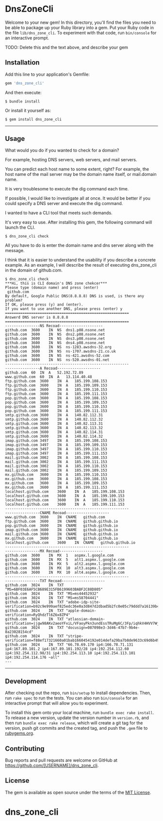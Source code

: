 # DnsZoneCli

Welcome to your new gem! In this directory, you'll find the files you need to be able to package up your Ruby library into a gem. Put your Ruby code in the file `lib/dns_zone_cli`. To experiment with that code, run `bin/console` for an interactive prompt.

TODO: Delete this and the text above, and describe your gem

## Installation

Add this line to your application's Gemfile:

```ruby
gem 'dns_zone_cli'
```

And then execute:

    $ bundle install

Or install it yourself as:

    $ gem install dns_zone_cli

---

## Usage

What would you do if you wanted to check for a domain?

For example, hosting DNS servers, web servers, and mail servers.

You can predict each host name to some extent, right?
For example, the host name of the mail server may be the domain name itself, or mail.domain name.

It is very troublesome to execute the dig command each time.

If possible, I would like to investigate all at once.
It would be better if you could specify a DNS server and execute the dig command.

I wanted to have a CLI tool that meets such demands.

It's very easy to use.
After installing this gem, the following command will launch the CLI.

    $ dns_zone_cli check

All you have to do is enter the domain name and dns server along with the message.

I think that it is easier to understand the usability if you describe a concrete example.
As an example, I will describe the result of executing dns_zone_cli in the domain of github.com.

```
$ dns_zone_cli check
***Hi, this is CLI domain's DNS zone chekcer***
Please type (domain name) and press (enter)
 github.com
By default, Google Public DNS(8.8.8.8) DNS is used, is there any problem?
If OK, please press (y) and (enter).
If you want to use another DNS, please press (enter) y
=========================================================
Answerd DNS server is 8.8.8.8
=========================================================
----------------NS Recoad--------------------
github.com	3600	IN	NS	dns1.p08.nsone.net
github.com	3600	IN	NS	dns2.p08.nsone.net
github.com	3600	IN	NS	dns3.p08.nsone.net
github.com	3600	IN	NS	dns4.p08.nsone.net
github.com	3600	IN	NS	ns-1283.awsdns-32.org
github.com	3600	IN	NS	ns-1707.awsdns-21.co.uk
github.com	3600	IN	NS	ns-421.awsdns-52.com
github.com	3600	IN	NS	ns-520.awsdns-01.net
---------------------------------------------------------
----------------A Recoad--------------------
github.com	60	IN	A	52.192.72.89
www.github.com	60	IN	A	13.114.40.48
ftp.github.com	3600	IN	A	185.199.108.153
ftp.github.com	3600	IN	A	185.199.109.153
ftp.github.com	3600	IN	A	185.199.110.153
ftp.github.com	3600	IN	A	185.199.111.153
pop.github.com	3600	IN	A	185.199.108.153
pop.github.com	3600	IN	A	185.199.109.153
pop.github.com	3600	IN	A	185.199.110.153
pop.github.com	3600	IN	A	185.199.111.153
smtp.github.com	3600	IN	A	140.82.112.31
smtp.github.com	3600	IN	A	140.82.112.32
smtp.github.com	3600	IN	A	140.82.113.31
smtp.github.com	3600	IN	A	140.82.113.32
smtp.github.com	3600	IN	A	140.82.114.31
smtp.github.com	3600	IN	A	140.82.114.32
imap.github.com	3497	IN	A	185.199.108.153
imap.github.com	3497	IN	A	185.199.109.153
imap.github.com	3497	IN	A	185.199.110.153
imap.github.com	3497	IN	A	185.199.111.153
mail.github.com	3002	IN	A	185.199.108.153
mail.github.com	3002	IN	A	185.199.111.153
mail.github.com	3002	IN	A	185.199.110.153
mail.github.com	3002	IN	A	185.199.109.153
mx.github.com	3600	IN	A	185.199.110.153
mx.github.com	3600	IN	A	185.199.108.153
mx.github.com	3600	IN	A	185.199.109.153
mx.github.com	3600	IN	A	185.199.111.153
localhost.github.com	3600	IN	A	185.199.108.153
localhost.github.com	3600	IN	A	185.199.109.153
localhost.github.com	3600	IN	A	185.199.110.153
localhost.github.com	3600	IN	A	185.199.111.153
---------------------------------------------------------
----------------CNAME Recoad--------------------
www.github.com	3600	IN	CNAME	github.com
ftp.github.com	3600	IN	CNAME	github.github.io
pop.github.com	3600	IN	CNAME	github.github.io
imap.github.com	3600	IN	CNAME	github.github.io
mail.github.com	3600	IN	CNAME	github.github.io
mx.github.com	3600	IN	CNAME	github.github.io
localhost.github.com	3600	IN	CNAME	github.github.io
---------------------------------------------------------
----------------MX Recoad--------------------
github.com	3600	IN	MX	1	aspmx.l.google.com
github.com	3600	IN	MX	5	alt1.aspmx.l.google.com
github.com	3600	IN	MX	5	alt2.aspmx.l.google.com
github.com	3600	IN	MX	10	alt3.aspmx.l.google.com
github.com	3600	IN	MX	10	alt4.aspmx.l.google.com
---------------------------------------------------------
----------------TXT Recoad--------------------
github.com	3024	IN	TXT	"MS=6BF03E6AF5CB689E315FB6199603BABF2C88D805"
github.com	3024	IN	TXT	"MS=ms44452932"
github.com	3024	IN	TXT	"MS=ms58704441"
github.com	3024	IN	TXT	"adobe-idp-site-verification=b92c9e999aef825edc36e0a3d847d2dbad5b2fc0e05c79ddd7a16139b48ecf4b"
github.com	3024	IN	TXT	"apple-domain-verification=RyQhdzTl6Z6x8ZP4"
github.com	3024	IN	TXT	"atlassian-domain-verification=jjgw98AKv2aeoYFxiL/VFaoyPkn3undEssTRuMg6C/3Fp/iqhkV4HVV7WjYlVeF8"
github.com	3024	IN	TXT	"docusign=087098e3-3d46-47b7-9b4e-8a23028154cd"
github.com	3024	IN	TXT	"stripe-verification=f88ef17321660a01bab1660454192e014defa29ba7b8de9633c69d6b4912217f"
github.com	3024	IN	TXT	"66.78.69.170 ip4:166.78.71.131 ip4:167.89.101.2 ip4:167.89.101.192/28 ip4:192.254.112.60 ip4:192.254.112.98/31 ip4:192.254.113.10 ip4:192.254.113.101 ip4:192.254.114.176 ~all"
---

```

---

## Development

After checking out the repo, run `bin/setup` to install dependencies. Then, run `rake spec` to run the tests. You can also run `bin/console` for an interactive prompt that will allow you to experiment.

To install this gem onto your local machine, run `bundle exec rake install`. To release a new version, update the version number in `version.rb`, and then run `bundle exec rake release`, which will create a git tag for the version, push git commits and the created tag, and push the `.gem` file to [rubygems.org](https://rubygems.org).

## Contributing

Bug reports and pull requests are welcome on GitHub at https://github.com/[USERNAME]/dns_zone_cli.

## License

The gem is available as open source under the terms of the [MIT License](https://opensource.org/licenses/MIT).
# dns_zone_cli
